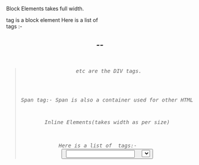Block Elements takes full width. <div> tag is a block element
Here is a list of <div> tags :-
<address>
<footer>
<header>
<canvas>
<address>
<article>
<h1>--<h6>
<pre>
<section>
<blockquote> etc are the DIV tags.

<!---Span Tag-->

Span tag:- Span is also a container used for other HTML Elements.

Inline Elements(takes width as per size)

Here is a list of <span> tags:-
<a>
<abbr>
<img>
<b>
<bdo>
<big>
<button>
<input>
<label>
<i>
<sub>
<sup>
<object>
<select>
<script>
<samp>
<cite>etc are the inline elements.

<!---List in HTML:---->

List are used to represent real life data in the list form

list are of two types:-

Unordered list :-

<ul> <!--ul Stands for Unordered list--->
<li> Apple </li>
<li> Mango </li> <!--li Stands for List item--->
</ul>

Output:-

Data will be printed in the bullet formats.

ordered list:-

<ol> <!--ol Stands for Ordered List-->
<li> Apple </li>
<li> Mango </li>
</ol>

Output:-

Result will be printed in the Sequence Format like:
1
2
3

a
b
c

I
II
III

Tables In HTML:-

Tables are used to represent real life table data 

<td> <!---It is used to display table data---->
<tr> <!---It is used to display table row---->
<th> <!---It is used to display table header--->

<tr>
<th>Name</th>
<th>Course</th>
</tr>
<tr>
<td>Mohit</td>
<td>B.Tech</td>
</tr>
<tr>
<td>Ramit Ji</td>
<td>B.Tech</td>
</tr>

<style> Tag is used to style the content or html elements.

<style>
div
{
    background-color:red;
}
</style>

Forms in HTML :-

Forms are used to collect data from the user
Eg- Signup/login/help request/contact me

<form>
form content
</form>

Action in form :-
action attributes is used to define what action needs to be performed when a form is submitted.
<form action="/action.php">

Input Box in html:-

<input type="text"placeholder="Type Your Name">

Radio Button:-

<input type="radio"value="class X"name="class">class X

Label in form:-

<label for="id1">
<input type="radio"value="class X"name="class"id="id1">class X
</label>

Text Area:-

<textarea name="-----"id="--"placeholder="---">------</textarea>

Select in Html:-

Dropdowns are used for selection of States, Selection of universities etc.
<select name="City">
<option name="Delhi">Delhi</option>
</select>

For Submit Button:-

<input type="submit"name="Submit">

Iframe Tag:-

Website Inside Webside

<iframe src="link">